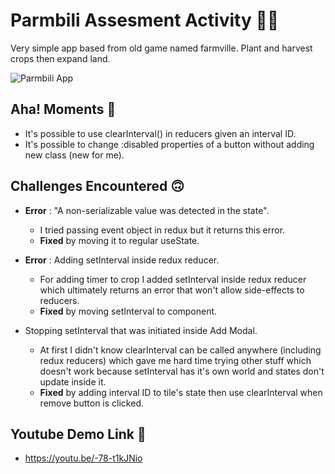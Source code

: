 # Parmbili Assesment Activity 🧑‍🌾

Very simple app based from old game named farmville.
Plant and harvest crops then expand land.

![Parmbili App](https://user-images.githubusercontent.com/119291271/210716645-8da85889-74f5-4679-9899-b9a085594f05.gif)

## Aha! Moments :100:

* It's possible to use clearInterval() in reducers given an interval ID.
* It's possible to change :disabled properties of a button without adding new class (new for me).

## Challenges Encountered :upside_down_face:

* **Error** : "A non-serializable value was detected in the state".
    * I tried passing event object in redux but it returns this error.
    * **Fixed** by moving it to regular useState.

* **Error** : Adding setInterval inside redux reducer.
    * For adding timer to crop I added setInterval inside redux reducer which ultimately returns an error that won't allow side-effects to reducers.
    * **Fixed** by moving setInterval to component.
    
* Stopping setInterval that was initiated inside Add Modal.
    * At first I didn't know clearInterval can be called anywhere (including redux reducers) which gave me hard time trying other stuff which doesn't work because setInterval has it's own world and states don't update inside it.
    * **Fixed** by adding interval ID to tile's state then use clearInterval when remove button is clicked.
    
## Youtube Demo Link :link:
* https://youtu.be/-78-t1kJNio
